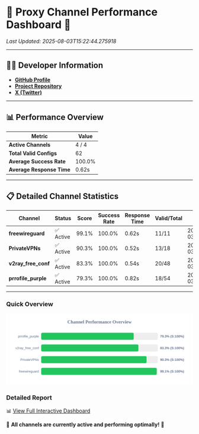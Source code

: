 # 🌟 Proxy Channel Performance Dashboard 🌟

_Last Updated: 2025-08-03T15:22:44.275918_

---

## 👩‍💻 Developer Information

- **[GitHub Profile](https://github.com/4n0nymou3)**  
- **[Project Repository](https://github.com/4n0nymou3/multi-proxy-config-fetcher)**  
- **[X (Twitter)](https://x.com/4n0nymou3)**  

---

## 📊 Performance Overview

| Metric                | Value       |
|-----------------------|-------------|
| **Active Channels**   | 4 / 4       |
| **Total Valid Configs** | 62          |
| **Average Success Rate** | 100.0%      |
| **Average Response Time** | 0.62s       |

---

## 📋 Detailed Channel Statistics

| Channel          | Status     | Score  | Success Rate | Response Time | Valid/Total | Last Success               |
|------------------|------------|--------|--------------|---------------|-------------|----------------------------|
| **freewireguard**  | ✅ Active  | 99.1%  | 100.0% | 0.62s         | 11/11       | 2025-08-03T15:22:44.274074 |
| **PrivateVPNs**  | ✅ Active  | 90.3%  | 100.0% | 0.52s         | 13/18       | 2025-08-03T15:22:43.631371 |
| **v2ray_free_conf**  | ✅ Active  | 83.3%  | 100.0% | 0.54s         | 20/48       | 2025-08-03T15:22:43.075417 |
| **prrofile_purple**  | ✅ Active  | 79.3%  | 100.0% | 0.82s         | 18/54       | 2025-08-03T15:22:42.476244 |

---

### Quick Overview
<div align="center">
  <a href="https://raw.githubusercontent.com/nullluser/NullRepo/refs/heads/main/assets/channel_stats_chart.svg">
    <img src="https://raw.githubusercontent.com/nullluser/NullRepo/refs/heads/main/assets/channel_stats_chart.svg" alt="Source Performance Statistics" width="800">
  </a>
</div>

### Detailed Report
📊 [View Full Interactive Dashboard](https://htmlpreview.github.io/?https://github.com/nullluser/NullRepo/blob/main/assets/performance_report.html)

🎉 **All channels are currently active and performing optimally!** 🎉
